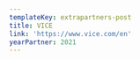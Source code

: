 ```yaml
---
templateKey: extrapartners-post
title: VICE
link: 'https://www.vice.com/en'
yearPartner: 2021
---
```

